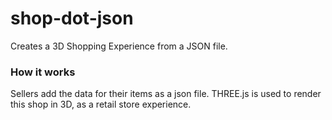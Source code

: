 # shop-dot-json
Creates a 3D Shopping Experience from a JSON file.

### How it works

Sellers add the data for their items as a json file. THREE.js is used to render this shop in 3D, as a retail store experience.